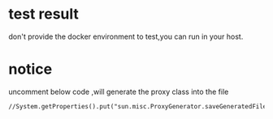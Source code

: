 # test result

don't provide the docker environment to test,you can run in your host.

# notice

uncomment below code ,will generate the proxy class into the file

    //System.getProperties().put("sun.misc.ProxyGenerator.saveGeneratedFiles","true");
